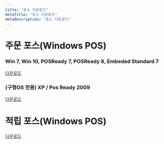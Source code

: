 ```yaml
---
title: "포스 다운로드"
metaTitle: "포스 다운로드"
metaDescription: "포스 다운로드"
---
```


# 주문 포스(Windows POS)

### Win 7, Win 10, POSReady 7, POSReady 8, Embeded Standard 7
[다운로드](http://app.koapp.com/d.html?appcode=19)


### (구형OS 전용) XP / Pos Ready 2009
[다운로드](http://app.koapp.com/d.html?appcode=22)

# 적립 포스(Windows POS)
[다운로드](https://ceo.stampang.com/static/download/StampangPos.exe)
